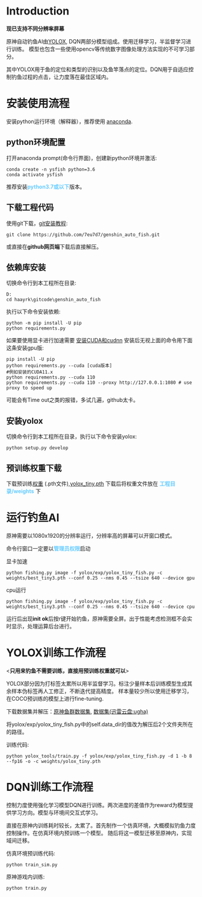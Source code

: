 # Introduction
**现已支持不同分辨率屏幕**

原神自动钓鱼AI由[YOLOX](https://github.com/Megvii-BaseDetection/YOLOX), DQN两部分模型组成。使用迁移学习，半监督学习进行训练。
模型也包含一些使用opencv等传统数字图像处理方法实现的不可学习部分。

其中YOLOX用于鱼的定位和类型的识别以及鱼竿落点的定位。DQN用于自适应控制钓鱼过程的点击，让力度落在最佳区域内。

# 安装使用流程
安装python运行环境（解释器），推荐使用 [anaconda](https://www.anaconda.com/products/individual#Downloads).

## python环境配置

打开anaconda prompt(命令行界面)，创建新python环境并激活:
```shell
conda create -n ysfish python=3.6
conda activate ysfish
```
推荐安装<font color=#66CCFF>**python3.7或以下**</font>版本。

## 下载工程代码
使用git下载，[git安装教程](https://www.cnblogs.com/xiaoliu66/p/9404963.html):
```shell
git clone https://github.com/7eu7d7/genshin_auto_fish.git
```
或直接在**github网页端**下载后直接解压。

## 依赖库安装
切换命令行到本工程所在目录:
```shell
D:
cd haayrk\gitcode\genshin_auto_fish
```
执行以下命令安装依赖:
```shell
python -m pip install -U pip
python requirements.py
```
如果要使用显卡进行加速需要 [安装CUDA和cudnn](https://zhuanlan.zhihu.com/p/94220564?utm_source=wechat_session&ivk_sa=1024320u) 安装后无视上面的命令用下面这条安装gpu版:
```shell
pip install -U pip
python requirements.py --cuda [cuda版本]
#例如安装的CUDA11.x
python requirements.py --cuda 110
python requirements.py --cuda 110 --proxy http://127.0.0.1:1080 # use proxy to speed up
```
可能会有Time out之类的报错，多试几遍，github太卡。

## 安装yolox
切换命令行到本工程所在目录，执行以下命令安装yolox:
```shell
python setup.py develop
```

## 预训练权重下载
下载预训练[权重](https://github.com/7eu7d7/genshin_auto_fish/releases/tag/weights) (.pth文件),[yolox_tiny.pth](https://github.com/Megvii-BaseDetection/YOLOX/releases/download/0.1.1rc0/yolox_tiny.pth)
下载后将权重文件放在 <font color=#66CCFF>**工程目录/weights**</font> 下

# 运行钓鱼AI
原神需要以1080x1920的分辨率运行，分辨率高的屏幕可以开窗口模式。

命令行窗口一定要以<font color=#66CCFF>**管理员权限**</font>启动

显卡加速
```shell
python fishing.py image -f yolox/exp/yolox_tiny_fish.py -c weights/best_tiny3.pth --conf 0.25 --nms 0.45 --tsize 640 --device gpu
```
cpu运行
```shell
python fishing.py image -f yolox/exp/yolox_tiny_fish.py -c weights/best_tiny3.pth --conf 0.25 --nms 0.45 --tsize 640 --device cpu
```
运行后出现**init ok**后按r键开始钓鱼，原神需要全屏。出于性能考虑检测框不会实时显示，处理运算后台进行。

# YOLOX训练工作流程
<**只用来钓鱼不需要训练，直接用预训练权重就可以**>

YOLOX部分因为打标签太累所以用半监督学习。标注少量样本后训练模型生成其余样本伪标签再人工修正，不断迭代提高精度。
样本量较少所以使用迁移学习，在COCO预训练的模型上进行fine-tuning.

下载数据集并解压：[原神鱼群数据集](https://1drv.ms/u/s!Agabh9imkP8qhHkZYzKsi_OQ4pfj?e=V2VApo), 
[数据集(迅雷云盘:ugha)](https://pan.xunlei.com/s/VMkCJx-bOnpF431_9R0E8vAsA1)

将yolox/exp/yolox_tiny_fish.py中的self.data_dir的值改为解压后2个文件夹所在的路径。

训练代码:
```shell
python yolox_tools/train.py -f yolox/exp/yolox_tiny_fish.py -d 1 -b 8 --fp16 -o -c weights/yolox_tiny.pth
```

# DQN训练工作流程
控制力度使用强化学习模型DQN进行训练。两次进度的差值作为reward为模型提供学习方向。模型与环境间交互式学习。

直接在原神内训练耗时较长，太累了。首先制作一个仿真环境，大概模拟钓鱼力度控制操作。在仿真环境内预训练一个模型。
随后将这一模型迁移至原神内，实现域间迁移。

仿真环境预训练代码:
```shell
python train_sim.py
```
原神游戏内训练:
```shell
python train.py
```
